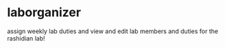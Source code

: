 # laborganizer
assign weekly lab duties and view and edit lab members and duties for the rashidian lab!
